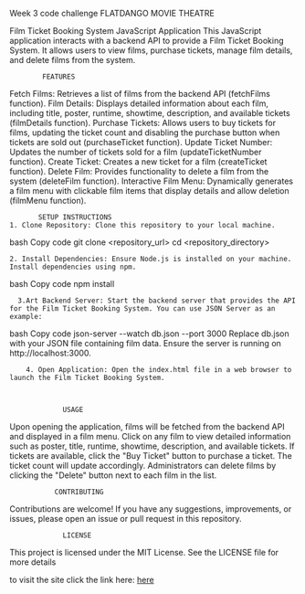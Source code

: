 Week 3 code challenge FLATDANGO MOVIE THEATRE

Film Ticket Booking System JavaScript Application
This JavaScript application interacts with a backend API to provide a Film Ticket Booking System. It allows users to view films, purchase tickets, manage film details, and delete films from the system.


            FEATURES
Fetch Films: Retrieves a list of films from the backend API (fetchFilms function).
Film Details: Displays detailed information about each film, including title, poster, runtime, showtime, description, and available tickets (filmDetails function).
Purchase Tickets: Allows users to buy tickets for films, updating the ticket count and disabling the purchase button when tickets are sold out (purchaseTicket function).
Update Ticket Number: Updates the number of tickets sold for a film (updateTicketNumber function).
Create Ticket: Creates a new ticket for a film (createTicket function).
Delete Film: Provides functionality to delete a film from the system (deleteFilm function).
Interactive Film Menu: Dynamically generates a film menu with clickable film items that display details and allow deletion (filmMenu function).


           SETUP INSTRUCTIONS
    1. Clone Repository: Clone this repository to your local machine.

bash
Copy code
git clone <repository_url>
cd <repository_directory>

    2. Install Dependencies: Ensure Node.js is installed on your machine. Install dependencies using npm.

bash
Copy code
npm install

      3.Art Backend Server: Start the backend server that provides the API for the Film Ticket Booking System. You can use JSON Server as an example:

bash
Copy code
json-server --watch db.json --port 3000
Replace db.json with your JSON file containing film data. Ensure the server is running on http://localhost:3000.


        4. Open Application: Open the index.html file in a web browser to launch the Film Ticket Booking System.



                 USAGE
Upon opening the application, films will be fetched from the backend API and displayed in a film menu.
Click on any film to view detailed information such as poster, title, runtime, showtime, description, and available tickets.
If tickets are available, click the "Buy Ticket" button to purchase a ticket. The ticket count will update accordingly.
Administrators can delete films by clicking the "Delete" button next to each film in the list.


               CONTRIBUTING
Contributions are welcome! If you have any suggestions, improvements, or issues, please open an issue or pull request in this repository.


                 LICENSE
This project is licensed under the MIT License. See the LICENSE file for more details 


to visit the site click the link here: [here](https://week3codechallenge-hg8w.vercel.app/)
